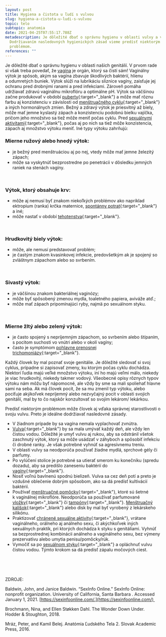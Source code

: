 ```yaml
---
layout: post
title: Hygiena a čistota u ľudí s vulvou
slug: hygiena-a-cistota-u-ludi-s-vulvou
topic: telo
subtopic: anatomia
date: 2021-04-25T07:55:17.788Z
metadescription: Je dôležité dbať o správnu hygienu v oblasti vulvy a vagíny.
  Dodržiavaním nasledovných hygienických zásad vieme predísť niektorým
  problémom.
references: ""
---
```

Je dôležité dbať o správnu hygienu v oblasti našich genitálií. V prvom rade si však treba povedať, že [vagína](/vnutorne-pohlavne-ustrojenstvo-cloveka-s-vulvou/) je orgán, ktorý sa čistí sám! Vaginálny výtok je spôsob, akým sa vagína zbavuje škodlivých baktérií, hlienu a odumretých buniek. Výtok slúži na lubrikáciu sliznice vagíny, zaisťuje jej ochranu pred drobnými ranami a pred infekciami. Zároveň pomáha udržiavať zdravú vaginálnu mikroflóru a optimálne pH. Výtok sa väčšinou začne produkovať v období [puberty](/puberta/){:target="_blank"} a môže mať rôznu farbu aj konzistenciu v závislosti od [menštruačného cyklu](/menstruacny-cyklus/){:target="_blank"} a iných hormonálnych zmien. Bežný a zdravý výtok je priesvitný až biely, môže mať jemne kyslastý zápach a konzistenciu podobnú bielku vajíčka, pričom jeho množstvo sa tiež môže meniť počas cyklu. Pred [sexuálnymi aktivitami](/sexualne-aktivity/){:target="_blank"}, počas aj po nich sa tiež môže konzistencia, zápach aj množstvo výtoku meniť. Iné typy výtoku zahrňujú:

### **Mierne ružový alebo hnedý výtok:**

* je bežný pred menštruáciou aj po nej, vtedy môže mať jemne železitý zápach;
* môže sa vyskytnúť bezprostredne po penetrácii v dôsledku jemných raniek na stenách vagíny.

<br>

### **Výtok, ktorý obsahuje krv:**

* môže aj nemusí byť znakom niekoľkých problémov ako napríklad ektropium (ranka) krčka maternice, [spontánny potrat](/spontanny-potrat/){:target="_blank"} a iné;
* môže nastať v období [tehotenstva](/vyvinove-fazy-plodu-a-tehotenstvo/){:target="_blank"}.

<br>

### **Hrudkovitý biely výtok:**

* môže, ale nemusí predstavovať problém;
* je častým znakom kvasinkovej infekcie, predovšetkým ak je spojený so zvláštnym zápachom alebo so svrbením.

<br>

### **Sivastý výtok:**

* je väčšinou znakom bakteriálnej vaginózy;
* môže byť spôsobený zmenou mydla, toaletného papiera, aviváže atď.;
* môže mať zápach pripomínajúci ryby, najmä po sexuálnom styku.

<br>

### **Mierne žltý alebo zelený výtok:**

* je často spojený s nepríjemným zápachom, so svrbením alebo štípaním, s pocitom suchosti vo vnútri alebo v okolí vagíny;
* často je symptómom [pohlavne prenosnej trichomoniázy](/pohlavne-prenosne-infekcie/){:target="_blank"}.

<div class='f-telo box-post'>

Každý človek by mal poznať svoje genitálie. Je dôležité sledovať si svoj cyklus, prípadne si zapisovať zmeny, ku ktorým počas cyklu dochádza. Niektorí ľudia majú veľké množstvo výtoku, iní ho majú veľmi málo, niekedy je viac hrudkovitý, niekedy takmer vodový. Všeobecné opisy rôznych typov výtoku nám môžu byť nápomocné, ale vždy by sme sa mali spoliehať hlavne sami na seba. Ak má človek pocit, že sa mu zmenil typ výtoku, alebo pociťuje akýkoľvek nepríjemný alebo nezvyčajný pocit v oblasti svojich genitálií, mal by to čo najskôr konzultovať so svojim lekárom/ lekárkou.

</div>

Predísť niektorým problémom môže človek aj vďaka správnej starostlivosti o svoju vulvu. Preto je ideálne dodržiavať nasledovné zásady. 

* V žiadnom prípade by sa vagína nemala vyplachovať zvnútra.
* [Vulva](/vonkajsie-pohlavne-ustrojenstvo-cloveka-s-vulvou/){:target="_blank"} by sa mala umývať každý deň, ale vždy len čistou vodou. Dôležité je umyť vulvu aj rukou, aby sa odstránil všetok zaschnutý výtok, ktorý sa môže usádzať v záhyboch a spôsobiť infekciu či drobné ranky. Je však potrebné vyhnúť sa agresívnemu treniu.  
* V oblasti vulvy sa neodporúča používať žiadne mydlá, sprchové gély či parfumy. 
* Po vylúčení stolice je potrebné sa utierať smerom ku konečníku (spredu dozadu), aby sa predišlo zaneseniu baktérií do [vagíny](/vnutorne-pohlavne-ustrojenstvo-cloveka-s-vulvou/){:target="_blank"}. 
* Nosiť voľnú bavlnenú spodnú bielizeň. Vulva sa cez deň potí a preto je vzdušné oblečenie dobrým spôsobom, ako sa dá predísť kultivácií baktérií. 
* Používať [menštruačné pomôcky](/menstruacne-pomocky/){:target="_blank"}, ktoré sú šetrné k vaginálnej mikroflóre. Neodporúča sa používať parfumované [vložky](/menstruacne-pomocky/){:target="_blank"} či [tampóny](/menstruacne-pomocky/){:target="_blank"}. [Menštruačný kalíšok](/menstruacne-pomocky/){:target="_blank"} alebo disk by mal byť vyrobený z lekárskeho silikónu. 
* Praktizovať [chránené sexuálne aktivity](/ako-sa-chranit-proti-nezelanemu-tehotenstvu-a-prenosu-ppi/){:target="_blank"}, vrátane vaginálneho, orálneho aj análneho sexu, či akýchkoľvek iných sexuálnych praktík, pri ktorých dochádza k styku s genitáliami. Vyhnúť sa bezprostrednej kombinácii análneho a vaginálneho sexu, bez výmeny prezervatívu alebo umytia penisu/pomôcky/rúk.
* Vymočiť sa po [sexuálnom styku](/sexualne-aktivity/){:target="_blank"} a opláchnuť vulvu čistou vodou. Týmto krokom sa dá predísť zápalu močových ciest.

<br>

<br>

<br>

<p class="important-text">ZDROJE:</p>

Baldwin, John, and Janice Baldwin. “SexInfo Online.” SexInfo Online: nonprofit organization. University of California, Santa Barbara . Accessed January 1, 2021. [https://sexinfoonline.com/.](https://sexinfoonline.com/) 

Brochmann, Nina, and Ellen Støkken Dahl. The Wonder Down Under. Hodder &amp; Stoughton, 2018. 

Mráz, Peter, and Kamil Belej. Anatómia Ľudského Tela 2. Slovak Academic Press, 2016.
